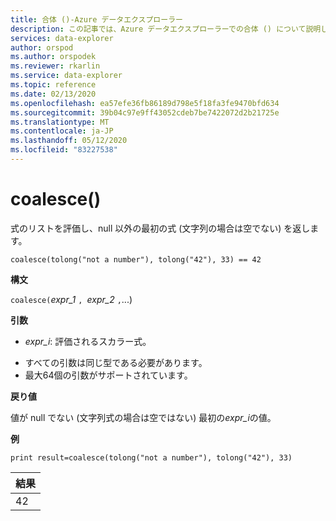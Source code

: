 ```yaml
---
title: 合体 ()-Azure データエクスプローラー
description: この記事では、Azure データエクスプローラーでの合体 () について説明します。
services: data-explorer
author: orspod
ms.author: orspodek
ms.reviewer: rkarlin
ms.service: data-explorer
ms.topic: reference
ms.date: 02/13/2020
ms.openlocfilehash: ea57efe36fb86189d798e5f18fa3fe9470bfd634
ms.sourcegitcommit: 39b04c97e9ff43052cdeb7be7422072d2b21725e
ms.translationtype: MT
ms.contentlocale: ja-JP
ms.lasthandoff: 05/12/2020
ms.locfileid: "83227538"
---
```

# <a name="coalesce"></a>coalesce()

式のリストを評価し、null 以外の最初の式 (文字列の場合は空でない) を返します。

```kusto
coalesce(tolong("not a number"), tolong("42"), 33) == 42
```

**構文**

`coalesce(`*expr_1* `, `*expr_2* `,`...)

**引数**

* *expr_i*: 評価されるスカラー式。
- すべての引数は同じ型である必要があります。
- 最大64個の引数がサポートされています。


**戻り値**

値が null でない (文字列式の場合は空ではない) 最初の*expr_i*の値。

**例**

<!-- csl: https://help.kusto.windows.net/Samples  -->
```kusto
print result=coalesce(tolong("not a number"), tolong("42"), 33)
```

|結果|
|---|
|42|
